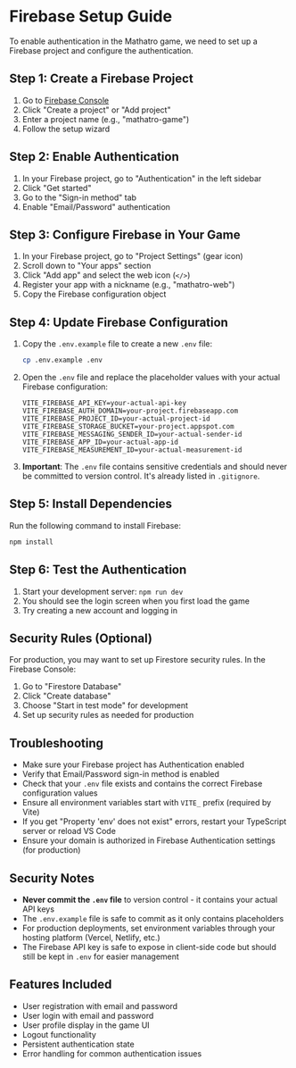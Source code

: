 # Firebase Setup Guide

To enable authentication in the Mathatro game, we need to set up a Firebase project and configure the authentication.

## Step 1: Create a Firebase Project

1. Go to [Firebase Console](https://console.firebase.google.com/)
2. Click "Create a project" or "Add project"
3. Enter a project name (e.g., "mathatro-game")
4. Follow the setup wizard

## Step 2: Enable Authentication

1. In your Firebase project, go to "Authentication" in the left sidebar
2. Click "Get started"
3. Go to the "Sign-in method" tab
4. Enable "Email/Password" authentication

## Step 3: Configure Firebase in Your Game

1. In your Firebase project, go to "Project Settings" (gear icon)
2. Scroll down to "Your apps" section
3. Click "Add app" and select the web icon (`</>`)
4. Register your app with a nickname (e.g., "mathatro-web")
5. Copy the Firebase configuration object

## Step 4: Update Firebase Configuration

1. Copy the `.env.example` file to create a new `.env` file:
   ```bash
   cp .env.example .env
   ```

2. Open the `.env` file and replace the placeholder values with your actual Firebase configuration:

   ```
   VITE_FIREBASE_API_KEY=your-actual-api-key
   VITE_FIREBASE_AUTH_DOMAIN=your-project.firebaseapp.com
   VITE_FIREBASE_PROJECT_ID=your-actual-project-id
   VITE_FIREBASE_STORAGE_BUCKET=your-project.appspot.com
   VITE_FIREBASE_MESSAGING_SENDER_ID=your-actual-sender-id
   VITE_FIREBASE_APP_ID=your-actual-app-id
   VITE_FIREBASE_MEASUREMENT_ID=your-actual-measurement-id
   ```

3. **Important**: The `.env` file contains sensitive credentials and should never be committed to version control. It's already listed in `.gitignore`.

## Step 5: Install Dependencies

Run the following command to install Firebase:

```bash
npm install
```

## Step 6: Test the Authentication

1. Start your development server: `npm run dev`
2. You should see the login screen when you first load the game
3. Try creating a new account and logging in

## Security Rules (Optional)

For production, you may want to set up Firestore security rules. In the Firebase Console:

1. Go to "Firestore Database"
2. Click "Create database"
3. Choose "Start in test mode" for development
4. Set up security rules as needed for production

## Troubleshooting

- Make sure your Firebase project has Authentication enabled
- Verify that Email/Password sign-in method is enabled
- Check that your `.env` file exists and contains the correct Firebase configuration values
- Ensure all environment variables start with `VITE_` prefix (required by Vite)
- If you get "Property 'env' does not exist" errors, restart your TypeScript server or reload VS Code
- Ensure your domain is authorized in Firebase Authentication settings (for production)

## Security Notes

- **Never commit the `.env` file** to version control - it contains your actual API keys
- The `.env.example` file is safe to commit as it only contains placeholders
- For production deployments, set environment variables through your hosting platform (Vercel, Netlify, etc.)
- The Firebase API key is safe to expose in client-side code but should still be kept in `.env` for easier management

## Features Included

- User registration with email and password
- User login with email and password
- User profile display in the game UI
- Logout functionality
- Persistent authentication state
- Error handling for common authentication issues
